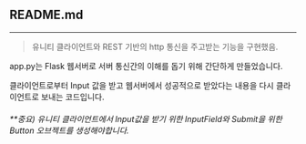 ## README.md
----

> 유니티 클라이언트와 REST 기반의 http 통신을 주고받는 기능을 구현했음.


app.py는 Flask 웹서버로 서버 통신간의 이해를 돕기 위해 간단하게 만들었습니다.

클라이언트로부터 Input 값을 받고 웹서버에서 성공적으로 받았다는 내용을 다시 클라이언트로 보내는 코드입니다.


###### **중요) 유니티 클라이언트에서 Input값을 받기 위한 InputField와 Submit을 위한 Button 오브젝트를 생성해야합니다.

